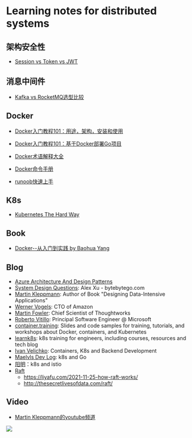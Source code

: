 # Learning notes for distributed systems

## 架构安全性

* [Session vs Token vs JWT](./security/01)

  

## 消息中间件

* [Kafka vs RocketMQ选型比较](./mq/01)

  

## Docker

* [Docker入门教程101：用途，架构，安装和使用](./docker/01)

* [Docker入门教程101：基于Docker部署Go项目](./docker/02)

* [Docker术语解释大全](./docker/03)

* [Docker命令手册](./docker/04)

* [runoob快速上手](https://www.runoob.com/docker/docker-tutorial.html)

  

## K8s

* [Kubernetes The Hard Way](https://github.com/kelseyhightower/kubernetes-the-hard-way)

  

## Book

* [Docker--从入门到实践 by Baohua Yang ](https://yeasy.gitbook.io/docker_practice/)

  

## Blog

* [Azure Architecture And Design Patterns](https://docs.microsoft.com/en-us/azure/architecture/guide/)
* [System Design Questions](https://blog.bytebytego.com/): Alex Xu - bytebytego.com
* [Martin Kleppmann](https://martin.kleppmann.com/): Author of Book "Designing Data-Intensive Applications"
* [Werner Vogels](https://www.allthingsdistributed.com/): CTO of Amazon
* [Martin Fowler](https://martinfowler.com/): Chief Scientist of Thoughtworks
* [Roberto Vitillo](https://understandingdistributed.systems/): Principal Software Engineer @ Microsoft
* [container.training](https://github.com/jpetazzo/container.training): Slides and code samples for training, tutorials, and workshops about Docker, containers, and Kubernetes
* [learnk8s](https://learnk8s.io/): k8s training for engineers, including courses, resources and tech blog
* [Ivan Velichko](https://github.com/iximiuz): Containers, K8s and Backend Development
* [Maelvls Dev Log](https://maelvls.dev/about/): k8s and Go
* [阳明](https://www.qikqiak.com/)：k8s and istio
* [Raft](https://raft.github.io/)
  * https://liyafu.com/2021-11-25-how-raft-works/
  * http://thesecretlivesofdata.com/raft/



## Video

* [Martin Kleppmann的youtube频道](https://www.youtube.com/channel/UClB4KPy5LkJj1t3SgYVtMOQ)


![](./img/wechat.png)
